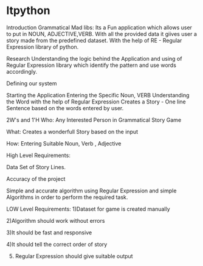 # ltpython
Introduction
Grammatical Mad libs:
Its a Fun application which allows user to put in NOUN, ADJECTIVE,VERB. With all the provided data it giives user a story made from the predefined dataset. 
With the help of RE - Regular Expression library of python.

Research
Understanding the logic behind the Application and using of Regular Expression library which identify the pattern and use words accordingly.

Defining our system

Starting the Application
Entering the Specific Noun, VERB
Understanding the Word with the help of Regular Expression
Creates a Story - One line Sentence based on the words entered by user.


2W's and 1'H
Who: Any Interested Person in Grammatical Story Game

What: Creates a wonderfull Story based on the input

How: Entering Suitable Noun, Verb , Adjective

High Level Requirements:

Data Set of Story Lines.

Accuracy of the project

Simple and accurate algorithm using Regular Expression and simple Algorithms in order to perform the required task.


LOW Level Requirements:
1)Dataset for game is created manually

2)Algorithm should work without errors 

3)It should be fast and responsive

4)It should tell the correct order of story

5) Regular Expression should give suitable output
